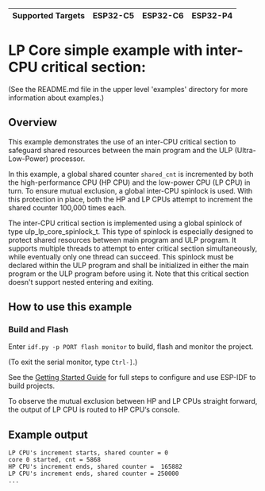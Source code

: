 | Supported Targets | ESP32-C5 | ESP32-C6 | ESP32-P4 |
| ----------------- | -------- | -------- | -------- |

# LP Core simple example with inter-CPU critical section:

(See the README.md file in the upper level 'examples' directory for more information about examples.)

## Overview
This example demonstrates the use of an inter-CPU critical section to safeguard shared resources between the main program and the ULP (Ultra-Low-Power) processor.

In this example, a global shared counter `shared_cnt` is incremented by both the high-performance CPU (HP CPU) and the low-power CPU (LP CPU) in turn. To ensure mutual exclusion, a global inter-CPU spinlock is used. With this protection in place, both the HP and LP CPUs attempt to increment the shared counter 100,000 times each.

The inter-CPU critical section is implemented using a global spinlock of type ulp_lp_core_spinlock_t. This type of spinlock is especially designed to protect shared resources between main program and ULP program. It supports multiple threads to attempt to enter critical section simultaneously, while eventually only one thread can succeed. This spinlock must be declared within the ULP program and shall be initialized in either the main program or the ULP program before using it. Note that this critical section doesn't support nested entering and exiting.

## How to use this example

### Build and Flash

Enter `idf.py -p PORT flash monitor` to build, flash and monitor the project.

(To exit the serial monitor, type ``Ctrl-]``.)

See the [Getting Started Guide](https://docs.espressif.com/projects/esp-idf/en/latest/get-started/index.html) for full steps to configure and use ESP-IDF to build projects.

To observe the mutual exclusion between HP and LP CPUs straight forward, the output of LP CPU is routed to HP CPU‘s console. 

## Example output
```
LP CPU's increment starts, shared counter = 0
core 0 started, cnt = 5868
HP CPU's increment ends, shared counter =  165882
LP CPU's increment ends, shared counter = 250000
...
```